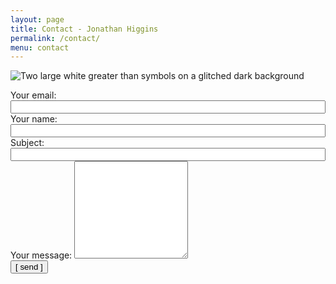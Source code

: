 ```yaml
---
layout: page
title: Contact - Jonathan Higgins
permalink: /contact/
menu: contact
---
```

<img
  sizes="(min-width: 56em) 800px, 90vw"
  srcset="/media/images/ff_400.jpg 400w,
          /media/images/ff_600.jpg 600w,
          /media/images/ff.jpg 800w"
  alt="Two large white greater than symbols on a glitched dark background">
  


<form
  action="https://formspree.io/f/mdoypwae"
  method="POST"
>
  <label>
    Your email:<br>
    <input type="email" name="_replyto" style="width:100%;">
  </label><br>
  <label>
  Your name:<br>
  <input name="_name" style="width:100%;" />
  </label><br>
  <label>
  Subject:<br>
  <input name="_subject" style="width:100%;" />
  </label><br>
  <label>
    Your message:
    <textarea rows="10" name="message"></textarea>
  </label><br>
  <!-- your other form fields go here -->
  <button type="submit">[ send ]</button>
</form>